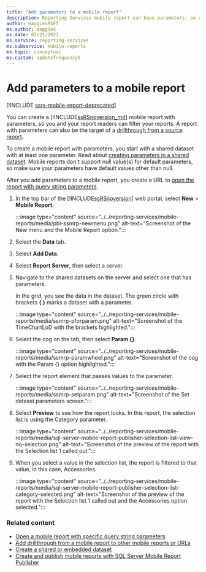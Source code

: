 ```yaml
---
title: "Add parameters to a mobile report"
description: Reporting Services mobile report can have parameters, so report readers can filter your reports. Such a report can also be the target of a drillthrough.
author: maggiesMSFT
ms.author: maggies
ms.date: 07/21/2022
ms.service: reporting-services
ms.subservice: mobile-reports
ms.topic: conceptual
ms.custom: updatefrequency5
---
```

# Add parameters to a mobile report

[!INCLUDE [ssrs-mobile-report-deprecated](../../includes/ssrs-mobile-report-deprecated.md)]

You can create a [!INCLUDE[ssRSnoversion_md](../../includes/ssrsnoversion-md.md)] mobile report with parameters, so you and your report readers can filter your reports. A report with parameters can also be the target of a [drillthrough from a source report](../../reporting-services/mobile-reports/add-drillthrough-from-a-mobile-report-to-other-mobile-reports-or-urls.md). 

To create a mobile report with parameters, you start with a shared dataset with at least one parameter. Read about [creating parameters in a shared dataset](../../reporting-services/report-data/create-a-shared-dataset-or-embedded-dataset-report-builder-and-ssrs.md). Mobile reports don't support null value(s) for default parameters, so make sure your parameters have default values other than null.

After you add parameters to a mobile report, you create a URL to [open the report with query string parameters](../../reporting-services/mobile-reports/open-a-mobile-report-with-specific-query-string-parameters-reporting-services.md). 

1. In the top bar of the [!INCLUDE[ssRSnoversion](../../includes/ssrsnoversion-md.md)] web portal, select **New** > **Mobile Report**.  
  
   :::image type="content" source="../../reporting-services/mobile-reports/media/pbi-ssmrp-newmenu.png" alt-text="Screenshot of the New menu and the Mobile Report option.":::
  
     
1. Select the **Data** tab.   
  
1. Select **Add Data**.  
  
1. Select **Report Server**, then select a server.  
  
1. Navigate to the shared datasets on the server and select one that has parameters.  
  
   In the grid, you see the data in the dataset. The green circle with brackets **{ }** marks a dataset with a parameter.  
     
   :::image type="content" source="../../reporting-services/mobile-reports/media/ssmrp-pforparam.png" alt-text="Screenshot of the TimeChartLoD with the brackets highlighted.":::
  
1. Select the cog on the tab, then select **Param {}**.  
  
   :::image type="content" source="../../reporting-services/mobile-reports/media/ssmrp-paramwheel.png" alt-text="Screenshot of the cog with the Param {} option highlighted.":::
  
  
1. Select the report element that passes values to the parameter.  
  
   :::image type="content" source="../../reporting-services/mobile-reports/media/ssmrp-setparam.png" alt-text="Screenshot of the Set dataset parameters screen.":::
  
     
1. Select **Preview** to see how the report looks. In this report, the selection list is using the Category parameter.

   :::image type="content" source="../../reporting-services/mobile-reports/media/sql-server-mobile-report-publisher-selection-list-view-no-selection.png" alt-text="Screenshot of the preview of the report with the Selection list 1 called out.":::
 
   
1. When you select a value in the selection list, the report is filtered to that value, in this case, Accessories.

   :::image type="content" source="../../reporting-services/mobile-reports/media/sql-server-mobile-report-publisher-selection-list-category-selected.png" alt-text="Screenshot of the preview of the report with the Selection list 1 called out and the Accessories option selected.":::
   
  
### Related content 
-  [Open a mobile report with specific query string parameters](../../reporting-services/mobile-reports/open-a-mobile-report-with-specific-query-string-parameters-reporting-services.md)
-  [Add drillthrough from a mobile report to other mobile reports or URLs](../../reporting-services/mobile-reports/add-drillthrough-from-a-mobile-report-to-other-mobile-reports-or-urls.md)
-  [Create a shared or embedded dataset](../../reporting-services/report-data/create-a-shared-dataset-or-embedded-dataset-report-builder-and-ssrs.md)
- [Create and publish mobile reports with SQL Server Mobile Report Publisher](../../reporting-services/mobile-reports/create-mobile-reports-with-sql-server-mobile-report-publisher.md)  
  
  


